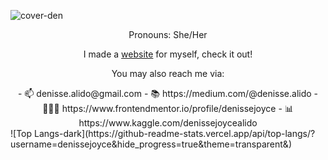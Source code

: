 ![cover-den](https://github.com/denissejoyce/denissejoyce/assets/88027347/87af699b-c21a-438a-8732-ee970a287806)

<p align="center">Pronouns: She/Her</p>
<p align="center">I made a <a href="https://www.itsmedenisse.com">website</a> for myself, check it out!</p> 
<p align="center">You may also reach me via:</p>
<center>
- 📫 denisse.alido@gmail.com
- 📚 https://medium.com/@denisse.alido
- 👩🏽‍💻 https://www.frontendmentor.io/profile/denissejoyce
- 📊 https://www.kaggle.com/denissejoycealido
</center>
![Top Langs-dark](https://github-readme-stats.vercel.app/api/top-langs/?username=denissejoyce&hide_progress=true&theme=transparent&)


